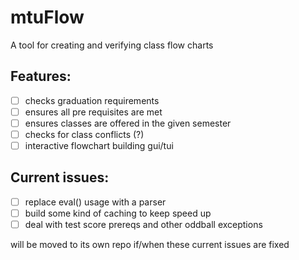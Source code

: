 # mtuFlow

A tool for creating and verifying class flow charts

## Features:
- [ ] checks graduation requirements
- [ ] ensures all pre requisites are met
- [ ] ensures classes are offered in the given semester
- [ ] checks for class conflicts (?)
- [ ] interactive flowchart building gui/tui

## Current issues:
- [ ] replace eval() usage with a parser
- [ ] build some kind of caching to keep speed up
- [ ] deal with test score prereqs and other oddball exceptions

will be moved to its own repo if/when these current issues are fixed
